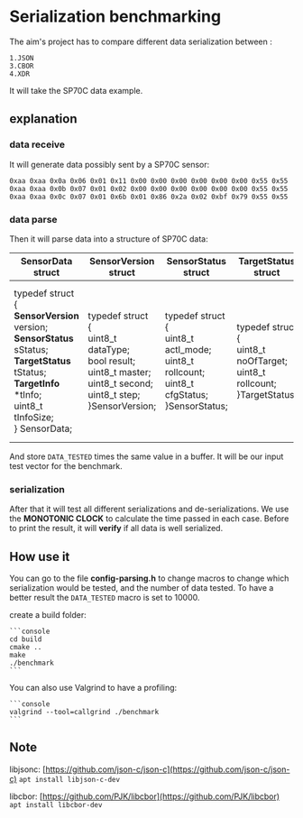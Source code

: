 # Serialization benchmarking

The aim's project has to compare different data serialization between :

    1.JSON
    3.CBOR
    4.XDR

It will take the SP70C data example.

## explanation

### data receive

It will generate data possibly sent by a SP70C sensor:

`0xaa 0xaa 0x0a 0x06 0x01 0x11 0x00 0x00 0x00 0x00 0x00 0x00 0x55 0x55 0xaa 0xaa 0x0b 0x07 0x01 0x02 0x00 0x00 0x00 0x00 0x00 0x00 0x55 0x55 0xaa 0xaa 0x0c 0x07 0x01 0x6b 0x01 0x86 0x2a 0x02 0xbf 0x79 0x55 0x55`

### data parse

Then it will parse data into a structure of SP70C data:

| SensorData struct         | SensorVersion struct | SensorStatus struct | TargetStatus struct | TargetInfo struct |
| ------------------------- |--------------------- | ------------------- | ------------------- | ----------------- |
|typedef struct<br/> {<br/>**SensorVersion** version;<br/>**SensorStatus** sStatus;<br/> **TargetStatus** tStatus; <br/> **TargetInfo** *tInfo; <br/> uint8_t tInfoSize; <br/> } SensorData;|typedef struct<br/>{<br/>uint8_t dataType;<br/>bool result;<br/>uint8_t master;<br/>uint8_t second;<br/>uint8_t step;<br/>}SensorVersion;|typedef struct<br/>{<br/>uint8_t actl_mode;<br/>uint8_t rollcount;<br/>uint8_t cfgStatus;<br/>}SensorStatus;|typedef struct<br/>{<br/>uint8_t noOfTarget;<br/>uint8_t rollcount;<br/>}TargetStatus;|typedef struct<br/>{<br/>uint8_t  index;<br/>float  rcs;<br/>float range;<br/>int16_t  azimuth;<br/>float vrel;<br/>uint8_t  rollCount;<br/>int8_t  SNR;<br/>}TargetInfo;|

And store `DATA_TESTED` times the same value in a buffer. It will be our input test vector for the benchmark.

### serialization

After that it will test all different serializations and de-serializations. We use the **MONOTONIC CLOCK** to calculate the time passed in each case. Before to print the result, it will **verify** if all data is well serialized.

## How use it

You can go to the file **config-parsing.h** to change macros to change which serialization would be tested, and the number of data tested.
To have a better result the `DATA_TESTED` macro is set to 10000.

create a build folder:

    ```console
    cd build
    cmake ..
    make
    ./benchmark
    ```

You can also use Valgrind to have a profiling:

    ```console
    valgrind --tool=callgrind ./benchmark
    ```

## Note

libjsonc: [https://github.com/json-c/json-c](https://github.com/json-c/json-c)  `apt install libjson-c-dev`

libcbor: [https://github.com/PJK/libcbor](https://github.com/PJK/libcbor) `apt install libcbor-dev`

